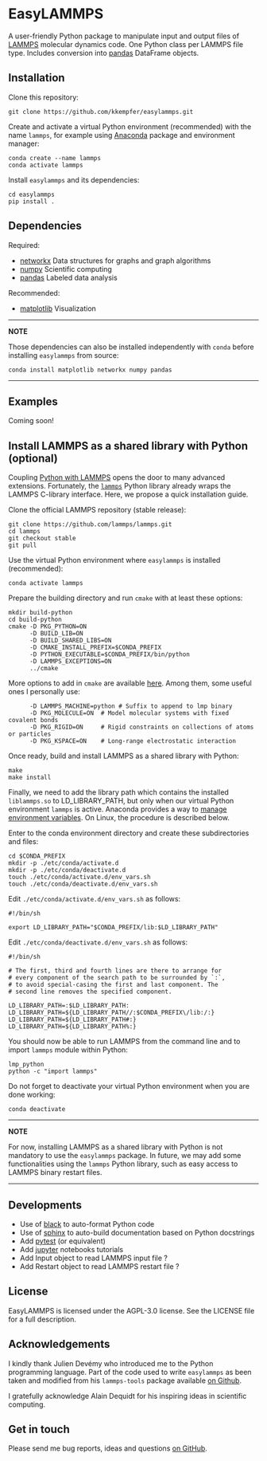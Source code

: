 EasyLAMMPS
==========

A user-friendly Python package to manipulate input and output files of [LAMMPS](https://lammps.sandia.gov/doc/Manual.html) molecular dynamics code. One Python class per LAMMPS file type. Includes conversion into [pandas](http://pandas.pydata.org) DataFrame objects.


Installation
------------

Clone this repository:

    git clone https://github.com/kkempfer/easylammps.git

Create and activate a virtual Python environment (recommended) with the name `lammps`, for example using [Anaconda](https://docs.anaconda.com/) package and environment manager:

    conda create --name lammps
    conda activate lammps

Install `easylammps` and its dependencies:

    cd easylammps
    pip install .


Dependencies
------------

Required:

* [networkx](https://networkx.github.io/) Data structures for graphs and graph algorithms
* [numpy](https://docs.scipy.org/doc/numpy/reference/) Scientific computing
* [pandas](https://pandas.pydata.org/) Labeled data analysis

Recommended:

* [matplotlib](https://matplotlib.org/) Visualization

---
**NOTE**

Those dependencies can also be installed independently with `conda` before installing `easylammps` from source:

    conda install matplotlib networkx numpy pandas

---


Examples
--------

Coming soon!


Install LAMMPS as a shared library with Python (optional)
---------------------------------------------------------

Coupling [Python with LAMMPS]([https://lammps.sandia.gov/doc/Python_head.html) opens the door to many advanced extensions. Fortunately, the [`lammps`](https://lammps.sandia.gov/doc/Python_module.html) Python library already wraps the LAMMPS C-library interface. Here, we propose a quick installation guide.

Clone the official LAMMPS repository (stable release):

    git clone https://github.com/lammps/lammps.git
    cd lammps
    git checkout stable
    git pull

Use the virtual Python environment where `easylammps` is installed (recommended):

    conda activate lammps

Prepare the building directory and run `cmake` with at least these options:

    mkdir build-python
    cd build-python
    cmake -D PKG_PYTHON=ON
          -D BUILD_LIB=ON
          -D BUILD_SHARED_LIBS=ON
          -D CMAKE_INSTALL_PREFIX=$CONDA_PREFIX
          -D PYTHON_EXECUTABLE=$CONDA_PREFIX/bin/python
          -D LAMMPS_EXCEPTIONS=ON
          ../cmake

More options to add in `cmake` are available [here](https://lammps.sandia.gov/doc/Build.html). Among them, some useful ones I personally use:

          -D LAMMPS_MACHINE=python # Suffix to append to lmp binary
          -D PKG_MOLECULE=ON  # Model molecular systems with fixed covalent bonds
          -D PKG_RIGID=ON     # Rigid constraints on collections of atoms or particles
          -D PKG_KSPACE=ON    # Long-range electrostatic interaction

Once ready, build and install LAMMPS as a shared library with Python:

    make
    make install

Finally, we need to add the library path which contains the installed `liblammps.so` to LD_LIBRARY_PATH, but only when our virtual Python environment `lammps` is active. Anaconda provides a way to [manage environment variables](https://conda.io/projects/conda/en/latest/user-guide/tasks/manage-environments.html#saving-environment-variables). On Linux, the procedure is described below.

Enter to the conda environment directory and create these subdirectories and files:

    cd $CONDA_PREFIX
    mkdir -p ./etc/conda/activate.d
    mkdir -p ./etc/conda/deactivate.d
    touch ./etc/conda/activate.d/env_vars.sh
    touch ./etc/conda/deactivate.d/env_vars.sh

Edit `./etc/conda/activate.d/env_vars.sh` as follows:

    #!/bin/sh

    export LD_LIBRARY_PATH="$CONDA_PREFIX/lib:$LD_LIBRARY_PATH"

Edit `./etc/conda/deactivate.d/env_vars.sh` as follows:

    #!/bin/sh

    # The first, third and fourth lines are there to arrange for
    # every component of the search path to be surrounded by `:`,
    # to avoid special-casing the first and last component. The
    # second line removes the specified component.

    LD_LIBRARY_PATH=:$LD_LIBRARY_PATH:
    LD_LIBRARY_PATH=${LD_LIBRARY_PATH//:$CONDA_PREFIX\/lib:/:}
    LD_LIBRARY_PATH=${LD_LIBRARY_PATH#:}
    LD_LIBRARY_PATH=${LD_LIBRARY_PATH%:}

You should now be able to run LAMMPS from the command line and to import `lammps` module within Python:

    lmp_python
    python -c "import lammps"

Do not forget to deactivate your virtual Python environment when you are done working:

    conda deactivate

---
**NOTE**

For now, installing LAMMPS as a shared library with Python is not mandatory to use the `easylammps` package. In future, we may add some functionalities using the `lammps` Python library, such as easy access to LAMMPS binary restart files.

---


Developments
------------

* Use of [black](https://black.readthedocs.io/) to auto-format Python code
* Use of [sphinx](https://www.sphinx-doc.org/) to auto-build documentation based on Python docstrings
* Add [pytest](https://docs.pytest.org/) (or equivalent)
* Add [jupyter](https://jupyter.org/) notebooks tutorials
* Add Input object to read LAMMPS input file ?
* Add Restart object to read LAMMPS restart file ?


License
-------

EasyLAMMPS is licensed under the AGPL-3.0 license. See the LICENSE file for a full description.


Acknowledgements
----------------

I kindly thank Julien Devémy who introduced me to the Python programming language. Part of the code used to write `easylammps` as been taken and modified from his `lammps-tools` package available [on Github](https://github.com/jdevemy/lammps-tools).

I gratefully acknowledge Alain Dequidt for his inspiring ideas in scientific computing.


Get in touch
------------

Please send me bug reports, ideas and questions [on GitHub](https://github.com/kkempfer/easylammps).
